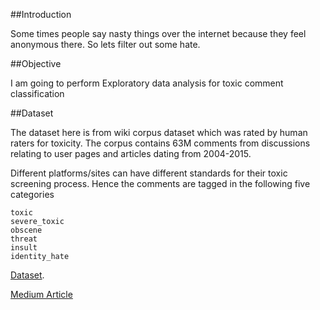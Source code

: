 ##Introduction

Some times people say nasty things over the internet because they feel anonymous there. So lets filter out some hate.

##Objective

I am going to perform Exploratory data analysis for toxic comment classification

##Dataset

The dataset here is from wiki corpus dataset which was rated by human raters for toxicity. The corpus contains 63M comments from discussions relating to user pages and articles dating from 2004-2015.

Different platforms/sites can have different standards for their toxic screening process. Hence the comments are tagged in the following five categories

    toxic
    severe_toxic
    obscene
    threat
    insult
    identity_hate

[Dataset](https://figshare.com/articles/Wikipedia_Talk_Labels_Toxicity/4563973).

[Medium Article](https://medium.com/@kaish114/toxic-comments-exploratory-data-analysis-2d5252dcacae)

